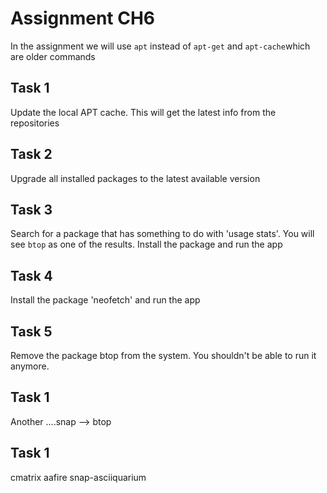 # Assignment CH6

In the assignment we will use `apt` instead of `apt-get` and `apt-cache`which are older commands

## Task 1
Update the local APT cache. This will get the latest info from the repositories

## Task 2
Upgrade all installed packages to the latest available version

## Task 3
Search for a package that has something to do with 'usage stats'. You will see `btop` as one of the results. Install the package and run the app

## Task 4
Install the package 'neofetch' and run the app

## Task 5
Remove the package btop from the system. You shouldn't be able to run it anymore.

## Task 1
Another  ....snap  --> btop

## Task 1
cmatrix   aafire    snap-asciiquarium
